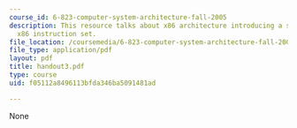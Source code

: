 ```yaml
---
course_id: 6-823-computer-system-architecture-fall-2005
description: This resource talks about x86 architecture introducing a subset of the
  x86 instruction set.
file_location: /coursemedia/6-823-computer-system-architecture-fall-2005/f05112a8496113bfda346ba5091481ad_handout3.pdf
file_type: application/pdf
layout: pdf
title: handout3.pdf
type: course
uid: f05112a8496113bfda346ba5091481ad

---
```

None
